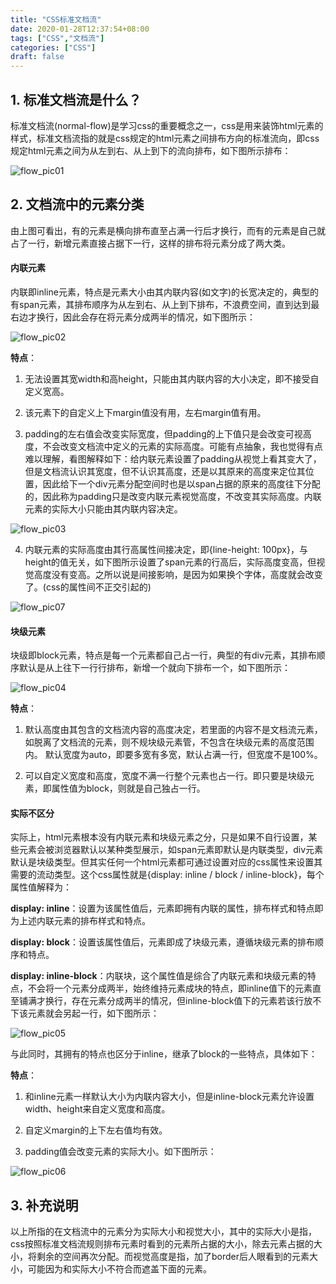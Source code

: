 ```yaml
---
title: "CSS标准文档流"
date: 2020-01-28T12:37:54+08:00
tags: ["CSS","文档流"]
categories: ["CSS"]
draft: false
---
```


## 1. 标准文档流是什么？

标准文档流(normal-flow)是学习css的重要概念之一，css是用来装饰html元素的样式，标准文档流指的就是css规定的html元素之间排布方向的标准流向，即css规定html元素之间为从左到右、从上到下的流向排布，如下图所示排布：

![flow_pic01](/imgs/flow_pic01.JPG)


## 2. 文档流中的元素分类

由上图可看出，有的元素是横向排布直至占满一行后才换行，而有的元素是自己就占了一行，新增元素直接占据下一行，这样的排布将元素分成了两大类。

#### 内联元素

内联即inline元素，特点是元素大小由其内联内容(如文字)的长宽决定的，典型的有span元素，其排布顺序为从左到右、从上到下排布，不浪费空间，直到达到最右边才换行，因此会存在将元素分成两半的情况，如下图所示：

![flow_pic02](/imgs/flow_pic02.JPG)

**特点**：

1) 无法设置其宽width和高height，只能由其内联内容的大小决定，即不接受自定义宽高。

2) 该元素下的自定义上下margin值没有用，左右margin值有用。

3) padding的左右值会改变实际宽度，但padding的上下值只是会改变可视高度，不会改变文档流中定义的元素的实际高度。可能有点抽象，我也觉得有点难以理解，看图解释如下：给内联元素设置了padding从视觉上看其变大了，但是文档流认识其宽度，但不认识其高度，还是以其原来的高度来定位其位置，因此给下一个div元素分配空间时也是以span占据的原来的高度往下分配的，因此称为padding只是改变内联元素视觉高度，不改变其实际高度。内联元素的实际大小只能由其内联内容决定。

![flow_pic03](/imgs/flow_pic03.JPG)

4) 内联元素的实际高度由其行高属性间接决定，即{line-height: 100px}，与height的值无关，如下图所示设置了span元素的行高后，实际高度变高，但视觉高度没有变高。之所以说是间接影响，是因为如果换个字体，高度就会改变了。(css的属性间不正交引起的)

![flow_pic07](/imgs/flow_pic07.JPG)

#### 块级元素

块级即block元素，特点是每一个元素都自己占一行，典型的有div元素，其排布顺序默认是从上往下一行行排布，新增一个就向下排布一个，如下图所示：

![flow_pic04](/imgs/flow_pic04.JPG)

**特点**：

1) 默认高度由其包含的文档流内容的高度决定，若里面的内容不是文档流元素，如脱离了文档流的元素，则不规块级元素管，不包含在块级元素的高度范围内。 默认宽度为auto，即要多宽有多宽，默认占满一行，但宽度不是100%。

2) 可以自定义宽度和高度，宽度不满一行整个元素也占一行。即只要是块级元素，即属性值为block，则就是自己独占一行。

#### 实际不区分

实际上，html元素根本没有内联元素和块级元素之分，只是如果不自行设置，某些元素会被浏览器默认以某种类型展示，如span元素即默认是内联类型，div元素默认是块级类型。但其实任何一个html元素都可通过设置对应的css属性来设置其需要的流动类型。这个css属性就是{display: inline / block / inline-block}，每个属性值解释为：

**display: inline**：设置为该属性值后，元素即拥有内联的属性，排布样式和特点即为上述内联元素的排布样式和特点。

**display: block**：设置该属性值后，元素即成了块级元素，遵循块级元素的排布顺序和特点。

**display: inline-block**：内联块，这个属性值是综合了内联元素和块级元素的特点，不会将一个元素分成两半，始终维持元素成块的特点，即inline值下的元素直至铺满才换行，存在元素分成两半的情况，但inline-block值下的元素若该行放不下该元素就会另起一行，如下图所示：

![flow_pic05](/imgs/flow_pic05.JPG)

与此同时，其拥有的特点也区分于inline，继承了block的一些特点，具体如下：

**特点**：

1) 和inline元素一样默认大小为内联内容大小，但是inline-block元素允许设置width、height来自定义宽度和高度。

2) 自定义margin的上下左右值均有效。

3) padding值会改变元素的实际大小。如下图所示：

![flow_pic06](/imgs/flow_pic06.JPG)


## 3. 补充说明

以上所指的在文档流中的元素分为实际大小和视觉大小，其中的实际大小是指，css按照标准文档流规则排布元素时看到的元素所占据的大小，除去元素占据的大小，将剩余的空间再次分配。而视觉高度是指，加了border后人眼看到的元素大小，可能因为和实际大小不符合而遮盖下面的元素。










